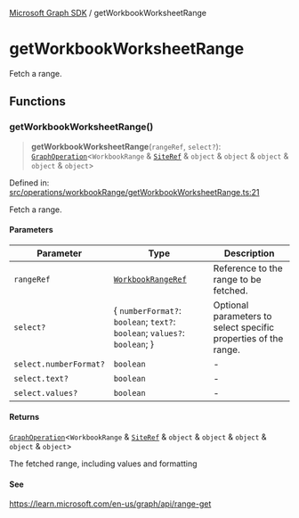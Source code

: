 [Microsoft Graph SDK](README.md) / getWorkbookWorksheetRange

# getWorkbookWorksheetRange

Fetch a range.

## Functions

### getWorkbookWorksheetRange()

> **getWorkbookWorksheetRange**(`rangeRef`, `select?`): [`GraphOperation`](GraphOperation.md#graphoperation)\<`WorkbookRange` & [`SiteRef`](Site-1.md#siteref) & `object` & `object` & `object` & `object` & `object`\>

Defined in: [src/operations/workbookRange/getWorkbookWorksheetRange.ts:21](https://github.com/Future-Secure-AI/microsoft-graph/blob/main/src/operations/workbookRange/getWorkbookWorksheetRange.ts#L21)

Fetch a range.

#### Parameters

| Parameter | Type | Description |
| ------ | ------ | ------ |
| `rangeRef` | [`WorkbookRangeRef`](WorkbookRange-1.md#workbookrangeref) | Reference to the range to be fetched. |
| `select?` | \{ `numberFormat?`: `boolean`; `text?`: `boolean`; `values?`: `boolean`; \} | Optional parameters to select specific properties of the range. |
| `select.numberFormat?` | `boolean` | - |
| `select.text?` | `boolean` | - |
| `select.values?` | `boolean` | - |

#### Returns

[`GraphOperation`](GraphOperation.md#graphoperation)\<`WorkbookRange` & [`SiteRef`](Site-1.md#siteref) & `object` & `object` & `object` & `object` & `object`\>

The fetched range, including values and formatting

#### See

https://learn.microsoft.com/en-us/graph/api/range-get
